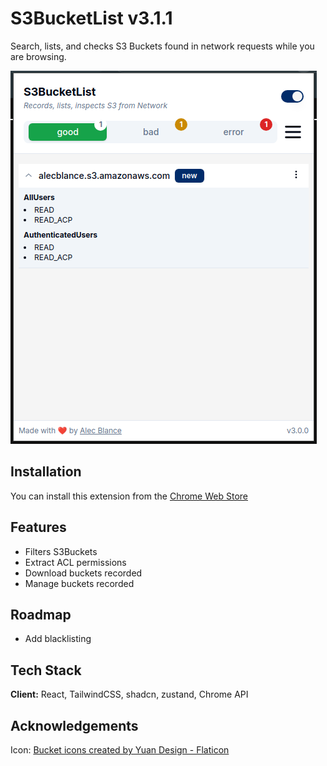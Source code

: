 # S3BucketList v3.1.1

Search, lists, and checks S3 Buckets found in network requests while you are browsing.

![alt text](image.png)

## Installation

You can install this extension from the [Chrome Web Store](https://chromewebstore.google.com/detail/s3bucketlist/anngjobjhcbancaaogmlcffohpmcniki?authuser=0&hl=en)

## Features

- Filters S3Buckets
- Extract ACL permissions
- Download buckets recorded
- Manage buckets recorded

## Roadmap

- Add blacklisting

## Tech Stack

**Client:** React, TailwindCSS, shadcn, zustand, Chrome API

## Acknowledgements

Icon: <a href="https://www.flaticon.com/free-icons/bucket" title="bucket icons">Bucket icons created by Yuan Design - Flaticon</a>
